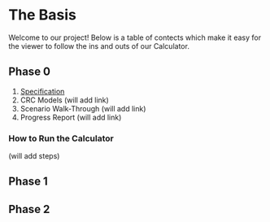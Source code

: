 # The Basis

Welcome to our project! Below is a table of contects which make it easy for the viewer to follow the ins and outs of our Calculator.

## Phase 0

1. [Specification](https://github.com/CSC207-UofT/course-project-the-basis/blob/main/specification.md)
2. CRC Models (will add link)
3. Scenario Walk-Through (will add link)
4. Progress Report (will add link)

### How to Run the Calculator

(will add steps)

## Phase 1

## Phase 2


